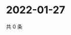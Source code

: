 # 2022-01-27

共 0 条

<!-- BEGIN WEIBO -->
<!-- 最后更新时间 Thu Jan 27 2022 03:11:46 GMT+0800 (China Standard Time) -->

<!-- END WEIBO -->
